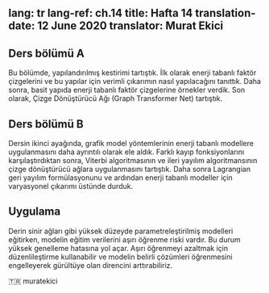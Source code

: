
lang: tr
lang-ref: ch.14
title: Hafta 14
translation-date: 12 June 2020
translator: Murat Ekici
---


## Ders bölümü A

Bu bölümde, yapılandırılmış kestirimi tartıştık. İlk olarak enerji tabanlı faktör çizgelerini ve bu yapılar için verimli çıkarımın nasıl yapılacağını tanıttık. Daha sonra, basit yapıda enerji tabanlı faktör çizgelerine örnekler verdik. Son olarak, Çizge Dönüştürücü Ağı (Graph Transformer Net) tartıştık.

<!--

## Lecture part A

In this section, we discussed the structured prediction. We first introduced the Energy-Based factor graph and efficient inference for it. Then we gave some examples for simple Energy-Based factor graphs with “shallow” factors. Finally, we discussed the Graph Transformer Net.
-->

## Ders bölümü B

Dersin ikinci ayağında, grafik model yöntemlerinin enerji tabanlı modellere uygulanmasını daha ayrıntılı olarak ele aldık. Farklı kayıp fonksiyonlarını karşılaştırdıktan sonra, Viterbi algoritmasının ve ileri yayılım algoritmansının çizge dönüştürücü ağlara uygulanmasını tartıştık. Daha sonra Lagrangian geri yayılım formülasyonunu ve ardından enerji tabanlı modeller için varyasyonel çıkarımı üstünde durduk.

<!--
## Lecture part B

The second leg of the lecture further discusses the application of graphical model methods to energy-based models. After spending some time comparing different loss functions, we discuss the application of the Viterbi algorithm and forward algorithm to graphical transformer networks. We then transition to discussing the Lagrangian formulation of backpropagation and then variational inference for energy-based models.
-->

## Uygulama

Derin sinir ağları gibi yüksek düzeyde parametreleştirilmiş modelleri eğitirken, modelin eğitim verilerini aşırı öğrenme riski vardır. Bu durum yüksek genelleme hatasına yol açar. Aşırı öğrenmeyi azaltmak için düzenlileştirme kullanabilir ve modelin belirli çözümleri öğrenmesini engelleyerek gürültüye olan direncini arttırabiliriz.

<!--
## Practicum

When training highly parametrised models such as deep neural networks there is a risk of overfitting to the training data. This leads to greater generalization error. To help reduce overfitting we can introduce regularization into our training, discouraging certain solutions to decrease the extent to which our models will fit to noise.
-->


🇹🇷 muratekici
